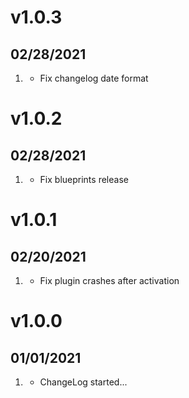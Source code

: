 # v1.0.3
##  02/28/2021

1. [](#new)
    * Fix changelog date format

# v1.0.2
##  02/28/2021

1. [](#new)
    * Fix blueprints release

# v1.0.1
##  02/20/2021

1. [](#new)
    * Fix plugin crashes after activation

# v1.0.0
##  01/01/2021

1. [](#new)
    * ChangeLog started...
